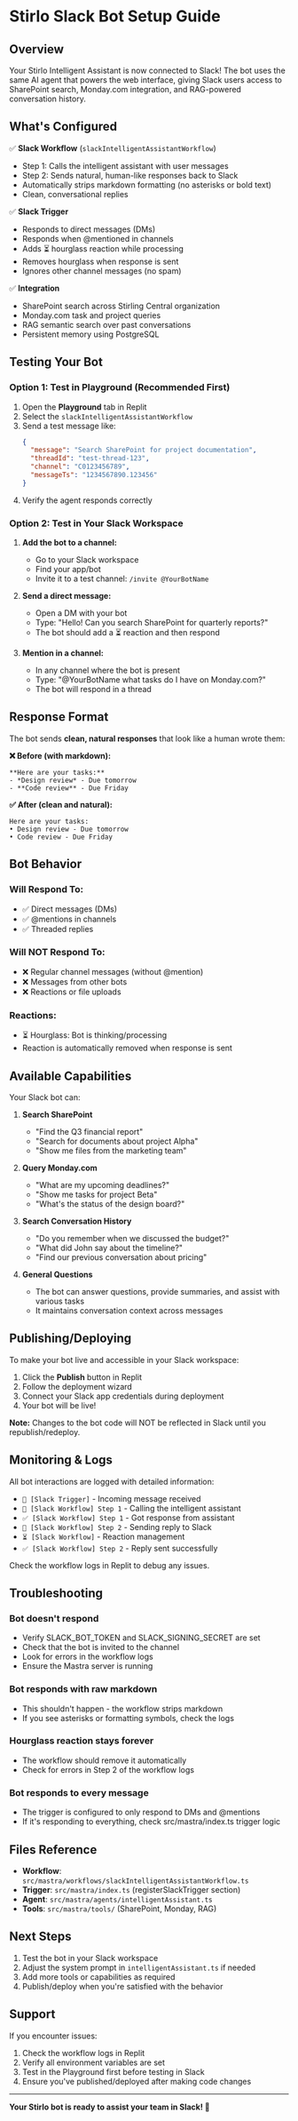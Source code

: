 # Stirlo Slack Bot Setup Guide

## Overview

Your Stirlo Intelligent Assistant is now connected to Slack! The bot uses the same AI agent that powers the web interface, giving Slack users access to SharePoint search, Monday.com integration, and RAG-powered conversation history.

## What's Configured

✅ **Slack Workflow** (`slackIntelligentAssistantWorkflow`)
- Step 1: Calls the intelligent assistant with user messages
- Step 2: Sends natural, human-like responses back to Slack
- Automatically strips markdown formatting (no asterisks or bold text)
- Clean, conversational replies

✅ **Slack Trigger**
- Responds to direct messages (DMs)
- Responds when @mentioned in channels
- Adds ⏳ hourglass reaction while processing
- Removes hourglass when response is sent
- Ignores other channel messages (no spam)

✅ **Integration**
- SharePoint search across Stirling Central organization
- Monday.com task and project queries
- RAG semantic search over past conversations
- Persistent memory using PostgreSQL

## Testing Your Bot

### Option 1: Test in Playground (Recommended First)

1. Open the **Playground** tab in Replit
2. Select the `slackIntelligentAssistantWorkflow`
3. Send a test message like:
   ```json
   {
     "message": "Search SharePoint for project documentation",
     "threadId": "test-thread-123",
     "channel": "C0123456789",
     "messageTs": "1234567890.123456"
   }
   ```
4. Verify the agent responds correctly

### Option 2: Test in Your Slack Workspace

1. **Add the bot to a channel:**
   - Go to your Slack workspace
   - Find your app/bot
   - Invite it to a test channel: `/invite @YourBotName`

2. **Send a direct message:**
   - Open a DM with your bot
   - Type: "Hello! Can you search SharePoint for quarterly reports?"
   - The bot should add a ⏳ reaction and then respond

3. **Mention in a channel:**
   - In any channel where the bot is present
   - Type: "@YourBotName what tasks do I have on Monday.com?"
   - The bot will respond in a thread

## Response Format

The bot sends **clean, natural responses** that look like a human wrote them:

**❌ Before (with markdown):**
```
**Here are your tasks:**
- *Design review* - Due tomorrow
- **Code review** - Due Friday
```

**✅ After (clean and natural):**
```
Here are your tasks:
• Design review - Due tomorrow
• Code review - Due Friday
```

## Bot Behavior

### Will Respond To:
- ✅ Direct messages (DMs)
- ✅ @mentions in channels
- ✅ Threaded replies

### Will NOT Respond To:
- ❌ Regular channel messages (without @mention)
- ❌ Messages from other bots
- ❌ Reactions or file uploads

### Reactions:
- ⏳ Hourglass: Bot is thinking/processing
- Reaction is automatically removed when response is sent

## Available Capabilities

Your Slack bot can:

1. **Search SharePoint**
   - "Find the Q3 financial report"
   - "Search for documents about project Alpha"
   - "Show me files from the marketing team"

2. **Query Monday.com**
   - "What are my upcoming deadlines?"
   - "Show me tasks for project Beta"
   - "What's the status of the design board?"

3. **Search Conversation History**
   - "Do you remember when we discussed the budget?"
   - "What did John say about the timeline?"
   - "Find our previous conversation about pricing"

4. **General Questions**
   - The bot can answer questions, provide summaries, and assist with various tasks
   - It maintains conversation context across messages

## Publishing/Deploying

To make your bot live and accessible in your Slack workspace:

1. Click the **Publish** button in Replit
2. Follow the deployment wizard
3. Connect your Slack app credentials during deployment
4. Your bot will be live!

**Note:** Changes to the bot code will NOT be reflected in Slack until you republish/redeploy.

## Monitoring & Logs

All bot interactions are logged with detailed information:

- `📝 [Slack Trigger]` - Incoming message received
- `🤖 [Slack Workflow] Step 1` - Calling the intelligent assistant
- `✅ [Slack Workflow] Step 1` - Got response from assistant
- `💬 [Slack Workflow] Step 2` - Sending reply to Slack
- `⏳ [Slack Workflow]` - Reaction management
- `✅ [Slack Workflow] Step 2` - Reply sent successfully

Check the workflow logs in Replit to debug any issues.

## Troubleshooting

### Bot doesn't respond
- Verify SLACK_BOT_TOKEN and SLACK_SIGNING_SECRET are set
- Check that the bot is invited to the channel
- Look for errors in the workflow logs
- Ensure the Mastra server is running

### Bot responds with raw markdown
- This shouldn't happen - the workflow strips markdown
- If you see asterisks or formatting symbols, check the logs

### Hourglass reaction stays forever
- The workflow should remove it automatically
- Check for errors in Step 2 of the workflow logs

### Bot responds to every message
- The trigger is configured to only respond to DMs and @mentions
- If it's responding to everything, check src/mastra/index.ts trigger logic

## Files Reference

- **Workflow**: `src/mastra/workflows/slackIntelligentAssistantWorkflow.ts`
- **Trigger**: `src/mastra/index.ts` (registerSlackTrigger section)
- **Agent**: `src/mastra/agents/intelligentAssistant.ts`
- **Tools**: `src/mastra/tools/` (SharePoint, Monday, RAG)

## Next Steps

1. Test the bot in your Slack workspace
2. Adjust the system prompt in `intelligentAssistant.ts` if needed
3. Add more tools or capabilities as required
4. Publish/deploy when you're satisfied with the behavior

## Support

If you encounter issues:
1. Check the workflow logs in Replit
2. Verify all environment variables are set
3. Test in the Playground first before testing in Slack
4. Ensure you've published/deployed after making code changes

---

**Your Stirlo bot is ready to assist your team in Slack! 🎉**
